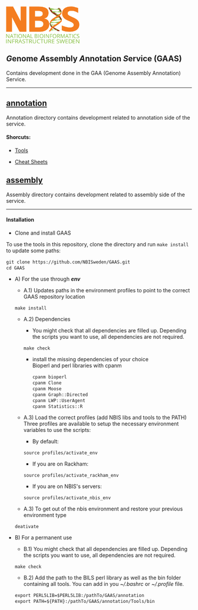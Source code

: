 
[<img align="center" src="NBIS.png" width="200" height="100" />](https://nbis.se) 
<h2><em>G</em>enome <em>A</em>ssembly <em>A</em>nnotation <i>S</i>ervice (GAAS)</h2>  
Contains development done in the GAA (Genome Assembly Annotation) Service.

---------------------------

## [__annotation__](annotation)  
Annotation directory contains development related to annotation side of the service.  

#### Shorcuts: 
   - [Tools](annotation/Tools/bin/) 

   - [Cheat Sheets](annotation/CheatSheet)


## [__assembly__](assembly)  
Assembly directory contains development related to assembly side of the service.  

---------------------------

#### Installation

  * Clone and install GAAS
  
To use the tools in this repository, clone the directory and run `make install` to update some paths:
```
git clone https://github.com/NBISweden/GAAS.git
cd GAAS
```

  * A) For the use through ***env***  

    * A.1) Updates paths in the environment profiles to point to the correct GAAS repository location  
    ```
    make install   
    ```

    * A.2) Dependencies
      *  You might check that all dependencies are filled up. Depending the scripts you want to use, all dependencies are not required.  
      ```
      make check
      ```
      * install the missing dependencies of your choice  
           Bioperl and perl libraries with cpanm
           ```
           cpanm bioperl
           cpanm Clone
           cpanm Moose 
           cpanm Graph::Directed
           cpanm LWP::UserAgent
           cpanm Statistics::R
           ```
        
    * A.3) Load the correct profiles (add NBIS libs and tools to the PATH)  
    Three profiles are available to setup the necessary environment variables to use the scripts:

      * By default:
      ```
      source profiles/activate_env
      ```

       * If you are on Rackham:
      ```
      source profiles/activate_rackham_env
      ```

       * If you are on NBIS's servers:
      ```
      source profiles/activate_nbis_env
      ```
    * A.3) To get out of the nbis environment and restore your previous environment type  
  
     ```
     deativate
     ```

  * B) For a permanent use  
  
      * B.1) You might check that all dependencies are filled up. Depending the scripts you want to use, all dependencies are not required.
      ```
      make check
      ```
      
      * B.2) Add the path to the BILS perl library as well as the bin folder containing all tools. You can add in you *~/.bashrc* or *~/.profile* file.
      ```
      export PERL5LIB=$PERL5LIB:/pathTo/GAAS/annotation
      export PATH=${PATH}:/pathTo/GAAS/annotation/Tools/bin
      ```
      
      
